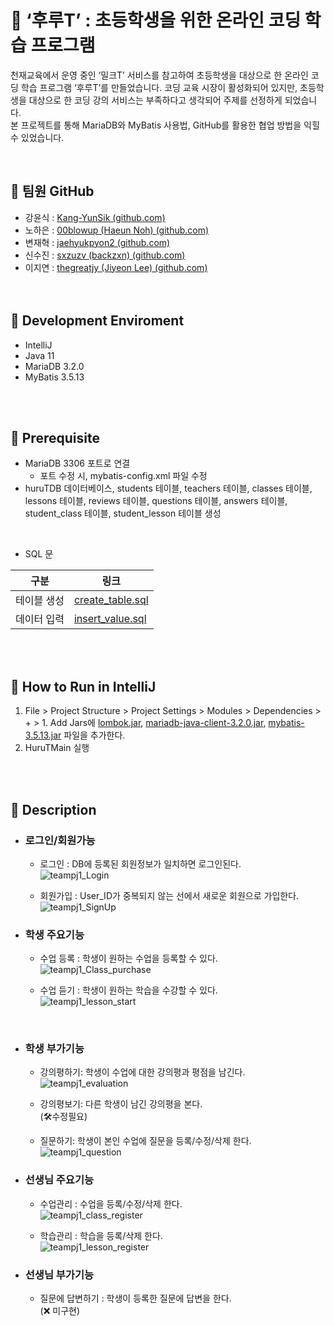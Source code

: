 # 🍓 ‘후루T’ : 초등학생을 위한 온라인 코딩 학습 프로그램
천재교육에서 운영 중인 ‘밀크T’ 서비스를 참고하여 초등학생을 대상으로 한 온라인 코딩 학습 프로그램 ‘후루T’를 만들었습니다. 코딩 교육 시장이 활성화되어 있지만, 초등학생을 대상으로 한 코딩 강의 서비스는 부족하다고 생각되어 주제를 선정하게 되었습니다.
<br>본 프로젝트를 통해 MariaDB와 MyBatis 사용법, GitHub를 활용한 협업 방법을 익힐 수 있었습니다.


<br>

## 🍊 팀원 GitHub
- 강윤식 : [Kang-YunSik (github.com)](https://github.com/Kang-YunSik)
- 노하은 : [00blowup (Haeun Noh) (github.com)](https://github.com/00blowup)
- 변재혁 : [jaehyukpyon2 (github.com)](https://github.com/jaehyukpyon2)
- 신수진 : [sxzuzv (backzxn) (github.com)](https://github.com/sxzuzv)
- 이지연 : [thegreatjy (Jiyeon Lee) (github.com)](https://github.com/thegreatjy)
<br><br><br>
## 🍋 Development Enviroment

- IntelliJ
- Java 11
- MariaDB 3.2.0
- MyBatis 3.5.13

<br><br>

## 🍏 Prerequisite
- MariaDB 3306 포트로 연결
    - 포트 수정 시, mybatis-config.xml 파일 수정
- huruTDB 데이터베이스, students 테이블, teachers 테이블, classes 테이블, lessons 테이블, reviews 테이블, questions 테이블, answers 테이블, student_class 테이블, student_lesson 테이블 생성

<br>

- SQL 문

| 구분 | 링크 |
| --- | --- |
| 테이블 생성 | [create_table.sql](https://github.com/ChunjaeHuruT/HuruT/blob/main/sql/create_table.sql)   
| 데이터 입력 | [insert_value.sql](https://github.com/ChunjaeHuruT/HuruT/blob/main/sql/insert_value.sql)   |




<br><br>

## 🍑 How to Run in IntelliJ
1. File > Project Structure > Project Settings > Modules > Dependencies > + > 1. Add Jars에 [lombok.jar](lib), [mariadb-java-client-3.2.0.jar](lib), [mybatis-3.5.13.jar](lib) 파일을 추가한다.
2. HuruTMain 실행

<br><br>

## 🍇 Description
- ### 로그인/회원가능
  - 로그인 : DB에 등록된 회원정보가 일치하면 로그인된다. <br>
![teampj1_Login](https://github.com/Kang-YunSik/jsp_study/assets/145963623/674d41d1-fbd0-4963-b653-68e04544d880)


  - 회원가입 : User_ID가 중복되지 않는 선에서 새로운 회원으로 가입한다.<br>
![teampj1_SignUp](https://github.com/Kang-YunSik/jsp_study/assets/145963623/747174b3-5fe5-4e1c-89fe-67260a107027) ​
​
- ### 학생 주요기능
  - 수업 등록 : 학생이 원하는 수업을 등록할 수 있다. <br>
![teampj1_Class_purchase](https://github.com/Kang-YunSik/jsp_study/assets/145963623/d8a21c61-2c18-45d4-be67-104654aa7343)


  - 수업 듣기 : 학생이 원하는 학습을 수강할 수 있다. <br>
![teampj1_lesson_start](https://github.com/Kang-YunSik/jsp_study/assets/145963623/33e5b8cf-a8bd-4da4-88ba-8060569d419e)

​​
- ### 학생 부가기능
  - 강의평하기: 학생이 수업에 대한 강의평과 평점을 남긴다. <br>
![teampj1_evaluation](https://github.com/Kang-YunSik/jsp_study/assets/145963623/9e56e493-2e86-46d4-8ec6-54f7eab903d0)


  - 강의평보기: 다른 학생이 남긴 강의평을 본다. <br> (🛠수정필요)


  - 질문하기: 학생이 본인 수업에 질문을 등록/수정/삭제 한다. <br>
![teampj1_question](https://github.com/Kang-YunSik/jsp_study/assets/145963623/b048e94b-69d6-4d4f-be42-1cbf017b520c)


- ### 선생님 주요기능
  - 수업관리 : 수업을 등록/수정/삭제 한다. <br>
![teampj1_class_register](https://github.com/Kang-YunSik/jsp_study/assets/145963623/0f3348fb-9297-4c37-b5e9-9074e8c4ca38)


  - 학습관리 : 학습을 등록/삭제 한다. <br>
![teampj1_lesson_register](https://github.com/Kang-YunSik/jsp_study/assets/145963623/2d973cd2-d5b2-45a5-8c18-ee4e888bb148)


- ### 선생님 부가기능
  - 질문에 답변하기 : 학생이 등록한 질문에 답변을 한다. <br>
 (❌ 미구현)<br>

​
---
